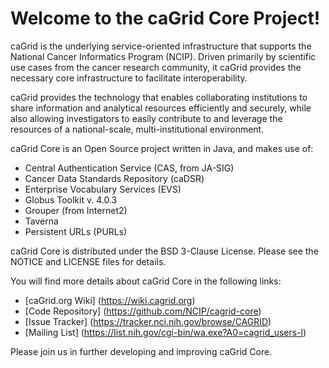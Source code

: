 Welcome to the caGrid Core Project!
=====================================

caGrid is the underlying service-oriented infrastructure that supports the National Cancer Informatics Program (NCIP). 
Driven primarily by scientific use cases from the cancer research community, it caGrid provides the necessary core 
infrastructure to facilitate interoperability.

caGrid provides the technology that enables collaborating institutions to share information and analytical resources 
efficiently and securely, while also allowing investigators to easily contribute to and leverage the resources of a 
national-scale, multi-institutional environment.

caGrid Core is an Open Source project written in Java, and makes use of:
 * Central Authentication Service (CAS, from JA-SIG)
 * Cancer Data Standards Repository (caDSR)
 * Enterprise Vocabulary Services (EVS)
 * Globus Toolkit v. 4.0.3
 * Grouper (from Internet2)
 * Taverna
 * Persistent URLs (PURLs)

caGrid Core is distributed under the BSD 3-Clause License.
Please see the NOTICE and LICENSE files for details.

You will find more details about caGrid Core in the following links:

 * [caGrid.org Wiki] (https://wiki.cagrid.org)
 * [Code Repository] (https://github.com/NCIP/cagrid-core)
 * [Issue Tracker] (https://tracker.nci.nih.gov/browse/CAGRID)
 * [Mailing List] (https://list.nih.gov/cgi-bin/wa.exe?A0=cagrid_users-l)

Please join us in further developing and improving caGrid Core.
